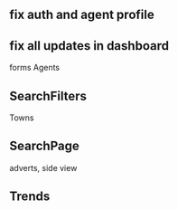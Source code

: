 ## fix auth and agent profile

## fix all updates in dashboard


forms 
Agents

## SearchFilters
Towns

## SearchPage
adverts, side view


## Trends

